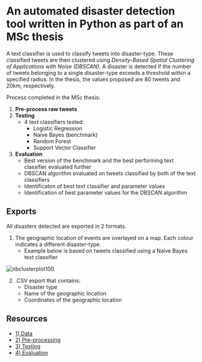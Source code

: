 # An automated disaster detection tool written in Python as part of an MSc thesis

A text classifier is used to classify tweets into disaster-type. These classified tweets are then clustered using *Density-Based Spatial Clustering of Applications with Noise (DBSCAN)*. A disaster is detected if the number of tweets belonging to a single disaster-type exceeds a threshold within a specified radius. In the thesis, the values proposed are 80 tweets and 20km, respectively.

Process completed in the MSc thesis:

1) **Pre-process raw tweets**
2) **Testing**
    - 4 text classifiers tested:
        - Logistic Regression
        - Naive Bayes (benchmark)
        - Random Forest
        - Support Vector Classifier
3) **Evaluation**
    - Best version of the benchmark and the best performing text classifier evaluated further
    - DBSCAN algorithm evaluated on tweets classified by both of the text classifiers 
    - Identificaton of best text classifier and parameter values
    - Identification of best parameter values for the DBSCAN algorithm

## Exports

All disasters detected are exported in 2 formats.

1) The geographic location of events are overlayed on a map. Each colour indicates a different disaster-type. 
    - Example below is based on tweets classified using a Naive Bayes text classifier

![nbclusterplot100](https://user-images.githubusercontent.com/34406492/46284225-eb539d00-c56e-11e8-9689-50f34a9a26d8.png)

2) .CSV export that contains:
    - Disaster type
    - Name of the geographic location
    - Coordinates of the geographic location

## Resources

- [1) Data](https://github.com/Christopher-Loynes/DisasterDetectionTool/wiki/'Data'-Folder)
- [2) Pre-processing](https://github.com/Christopher-Loynes/DisasterDetectionTool/wiki/'Preprocessing'-Folder)
- [3) Testing](https://github.com/Christopher-Loynes/DisasterDetectionTool/wiki/'Testing'-Folder) 
- [4) Evaluation](https://github.com/Christopher-Loynes/DisasterDetectionTool/wiki/'Evaluation'-Folder)




